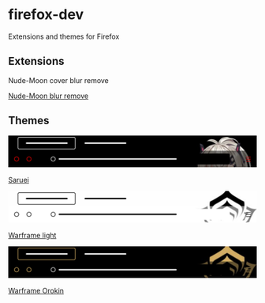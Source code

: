 # firefox-dev
Extensions and themes for Firefox

## Extensions

Nude-Moon cover blur remove

[Nude-Moon blur remove](https://addons.mozilla.org/ru/firefox/addon/nude-moon-blur-remove/)

## Themes

![alt text](datas/S.svg)

[Saruei](https://addons.mozilla.org/ru/firefox/addon/saruei)

![alt text](datas/WL.svg)

[Warframe light](https://addons.mozilla.org/ru/firefox/addon/warframe-light)

![alt text](datas/WO.svg)

[Warframe Orokin](https://addons.mozilla.org/ru/firefox/addon/warframe-orokin/)
